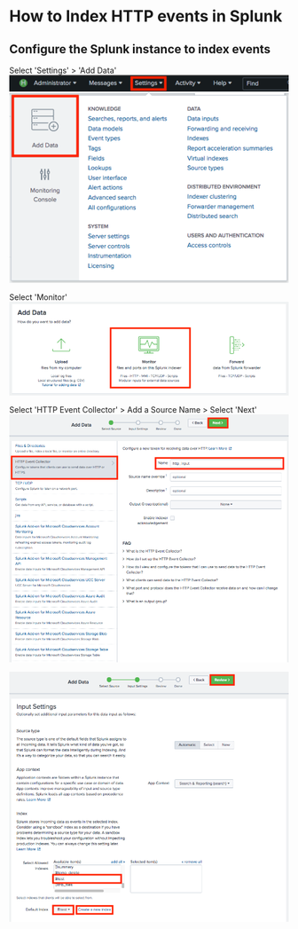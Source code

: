 




# How to Index HTTP events in Splunk


## Configure the Splunk instance to index events

Select 'Settings' > 'Add Data'
![screenshot1](screenshot1.png)

Select 'Monitor'
![screenshot2](screenshot2.png)

Select 'HTTP Event Collector' > Add a Source Name > Select 'Next'
![screenshot3](screenshot3.png)


![screenshot4](screenshot4.png)